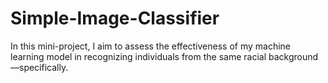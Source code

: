 # Simple-Image-Classifier
In this mini-project, I aim to assess the effectiveness of my machine learning model in recognizing individuals from the same racial background—specifically.
